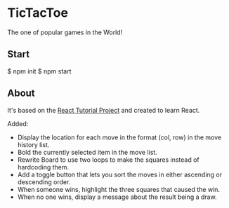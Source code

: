 # TicTacToe
The one of popular games in the World!

## Start
$ npm init
$ npm start

## About
It's based on the [React Tutorial Project](https://reactjs.org/tutorial/tutorial.html) and created to learn React.

Added:
* Display the location for each move in the format (col, row) in the move history list.
* Bold the currently selected item in the move list.
* Rewrite Board to use two loops to make the squares instead of hardcoding them.
* Add a toggle button that lets you sort the moves in either ascending or descending order.
* When someone wins, highlight the three squares that caused the win.
* When no one wins, display a message about the result being a draw.
